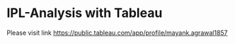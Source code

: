 # IPL-Analysis with Tableau

Please visit link https://public.tableau.com/app/profile/mayank.agrawal1857

